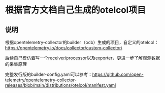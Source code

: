# 根据官方文档自己生成的otelcol项目

## 说明
根据opentelemetry-collector的builder（ocb）生成的项目，自定义的otelcol：https://opentelemetry.io/docs/collector/custom-collector/

后续自己模仿着写一个receiver/processor以及exporter，更进一步了解观测数据的采集原理

完整发行版的builder-config.yaml可以参考：https://github.com/open-telemetry/opentelemetry-collector-releases/blob/main/distributions/otelcol/manifest.yaml